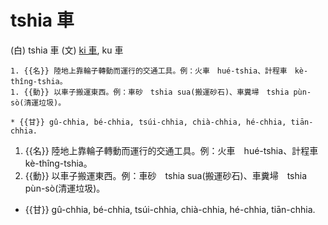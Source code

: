 # tshia 車
(白) tshia 車
(文) [ki 車](ki), ku 車  

```{dropdown} 教
1. {{名}} 陸地上靠輪子轉動而運行的交通工具。例：火車　hué-tshia、計程車　kè-thîng-tshia。
1. {{動}} 以車子搬運東西。例：車砂　tshia sua(搬運砂石)、車糞埽　tshia pùn-sò(清運垃圾)。
```
```{dropdown} {{甘}}  gû-chhia, bé-chhia, tsúi-chhia, chià-chhia, hé-chhia, tiān-chhia.
* {{甘}} gû-chhia, bé-chhia, tsúi-chhia, chià-chhia, hé-chhia, tiān-chhia.
```

1. {{名}} 陸地上靠輪子轉動而運行的交通工具。例：火車　hué-tshia、計程車　kè-thîng-tshia。
1. {{動}} 以車子搬運東西。例：車砂　tshia sua(搬運砂石)、車糞埽　tshia pùn-sò(清運垃圾)。
* {{甘}} gû-chhia, bé-chhia, tsúi-chhia, chià-chhia, hé-chhia, tiān-chhia.
